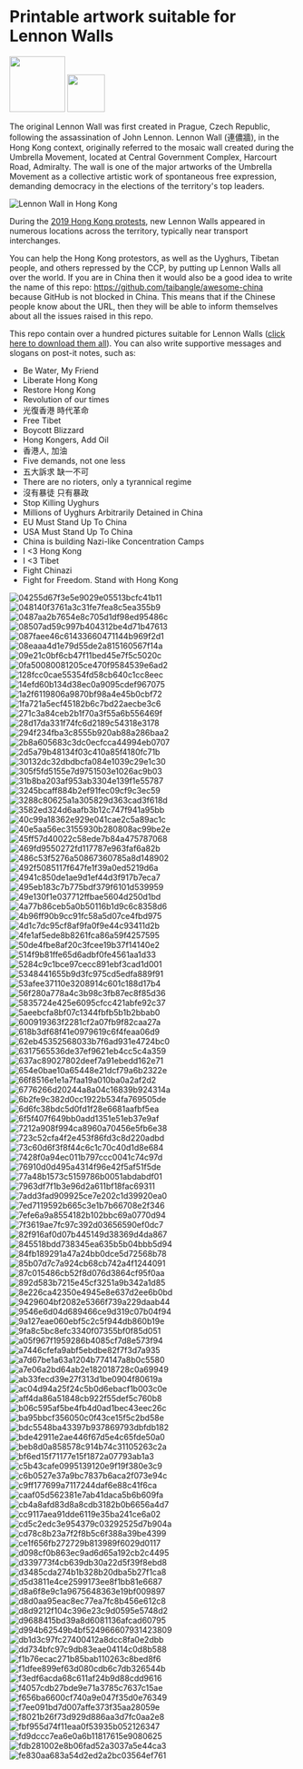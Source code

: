 # Printable artwork suitable for Lennon Walls
<a href="https://github.com/taibangle/awesome-china"><img src="https://raw.githubusercontent.com/taibangle/awesome-china/master/badges/awesome-china.png" width="98"></a>
<a href="https://github.com/taibangle/awesome-china"><img src="https://raw.githubusercontent.com/taibangle/awesome-china/master/badges/很棒-中国.png" width="66"></a>

The original Lennon Wall was first created in Prague, Czech Republic, following the assassination of John Lennon. Lennon Wall (連儂牆), in the Hong Kong context, originally referred to the mosaic wall created during the Umbrella Movement, located at Central Government Complex, Harcourt Road, Admiralty. The wall is one of the major artworks of the Umbrella Movement as a collective artistic work of spontaneous free expression, demanding democracy in the elections of the territory's top leaders.

![Lennon Wall in Hong Kong](https://raw.githubusercontent.com/taibangle/awesome-china-media/master/hongkong/images/lennon-wall.jpg)

During the [2019 Hong Kong protests](https://github.com/taibangle/awesome-china/blob/master/hongkong/2019-hong-kong-protests.md), new Lennon Walls appeared in numerous locations across the territory, typically near transport interchanges.

You can help the Hong Kong protestors, as well as the Uyghurs, Tibetan people, and others repressed by the CCP, by putting up Lennon Walls all over the world. If you are in China then it would also be a good idea to write the name of this repo: https://github.com/taibangle/awesome-china because GitHub is not blocked in China. This means that if the Chinese people know about the URL, then they will be able to inform themselves about all the issues raised in this repo.


This repo contain over a hundred pictures suitable for Lennon Walls ([click here to download them all](https://github.com/taibangle/lennon-wall/archive/master.zip)). You can also write supportive messages and slogans on post-it notes, such as:

- Be Water, My Friend
- Liberate Hong Kong
- Restore Hong Kong
- Revolution of our times
- 光復香港 時代革命
- Free Tibet
- Boycott Blizzard
- Hong Kongers, Add Oil
- 香港人, 加油
- Five demands, not one less
- 五大訴求 缺一不可
- There are no rioters, only a tyrannical regime
- 沒有暴徒 只有暴政
- Stop Killing Uyghurs
- Millions of Uyghurs Arbitrarily Detained in China
- EU Must Stand Up To China
- USA Must Stand Up To China
- China is building Nazi-like Concentration Camps
- I <3 Hong Kong
- I <3 Tibet
- Fight Chinazi
- Fight for Freedom. Stand with Hong Kong


![04255d67f3e5e9029e05513bcfc41b11](https://raw.githubusercontent.com/taibangle/lennon-wall/master/images/04255d67f3e5e9029e05513bcfc41b11.jpg)
![048140f3761a3c31fe7fea8c5ea355b9](https://raw.githubusercontent.com/taibangle/lennon-wall/master/images/048140f3761a3c31fe7fea8c5ea355b9.jpg)
![0487aa2b7654e8c705d1df98ed95486c](https://raw.githubusercontent.com/taibangle/lennon-wall/master/images/0487aa2b7654e8c705d1df98ed95486c.jpg)
![08507ad59c997b404312be4d71b47613](https://raw.githubusercontent.com/taibangle/lennon-wall/master/images/08507ad59c997b404312be4d71b47613.jpg)
![087faee46c61433660471144b969f2d1](https://raw.githubusercontent.com/taibangle/lennon-wall/master/images/087faee46c61433660471144b969f2d1.jpg)
![08eaaa4d1e79d55de2a815160567f14a](https://raw.githubusercontent.com/taibangle/lennon-wall/master/images/08eaaa4d1e79d55de2a815160567f14a.jpg)
![09e21c0bf6cb47f11bed45e7f5c5020c](https://raw.githubusercontent.com/taibangle/lennon-wall/master/images/09e21c0bf6cb47f11bed45e7f5c5020c.jpg)
![0fa50080081205ce470f9584539e6ad2](https://raw.githubusercontent.com/taibangle/lennon-wall/master/images/0fa50080081205ce470f9584539e6ad2.jpg)
![128fcc0cae55354fd58cb640c1cc8eec](https://raw.githubusercontent.com/taibangle/lennon-wall/master/images/128fcc0cae55354fd58cb640c1cc8eec.jpg)
![14efd60b134d38ec0a9095cdef967075](https://raw.githubusercontent.com/taibangle/lennon-wall/master/images/14efd60b134d38ec0a9095cdef967075.jpg)
![1a2f6119806a9870bf98a4e45b0cbf72](https://raw.githubusercontent.com/taibangle/lennon-wall/master/images/1a2f6119806a9870bf98a4e45b0cbf72.jpg)
![1fa721a5ecf45182b6c7bd22aecbe3c6](https://raw.githubusercontent.com/taibangle/lennon-wall/master/images/1fa721a5ecf45182b6c7bd22aecbe3c6.jpg)
![271c3a84ceb2b1f70a3f55a6b556469f](https://raw.githubusercontent.com/taibangle/lennon-wall/master/images/271c3a84ceb2b1f70a3f55a6b556469f.png)
![28d17da331f74fc6d2189c54318e3178](https://raw.githubusercontent.com/taibangle/lennon-wall/master/images/28d17da331f74fc6d2189c54318e3178.jpg)
![294f234fba3c8555b920ab88a286baa2](https://raw.githubusercontent.com/taibangle/lennon-wall/master/images/294f234fba3c8555b920ab88a286baa2.jpg)
![2b8a605683c3dc0ecfcca44994eb0707](https://raw.githubusercontent.com/taibangle/lennon-wall/master/images/2b8a605683c3dc0ecfcca44994eb0707.jpg)
![2d5a79b48134f03c410a85f4180fc71b](https://raw.githubusercontent.com/taibangle/lennon-wall/master/images/2d5a79b48134f03c410a85f4180fc71b.png)
![30132dc32dbdbcfa084e1039c29e1c30](https://raw.githubusercontent.com/taibangle/lennon-wall/master/images/30132dc32dbdbcfa084e1039c29e1c30.jpg)
![305f5fd5155e7d9751503e1026ac9b03](https://raw.githubusercontent.com/taibangle/lennon-wall/master/images/305f5fd5155e7d9751503e1026ac9b03.jpg)
![31b8ba203af953ab3304e139f1e55787](https://raw.githubusercontent.com/taibangle/lennon-wall/master/images/31b8ba203af953ab3304e139f1e55787.jpg)
![3245bcaff884b2ef91fec09cf9c3ec59](https://raw.githubusercontent.com/taibangle/lennon-wall/master/images/3245bcaff884b2ef91fec09cf9c3ec59.jpg)
![3288c80625a1a305829d363cad3f618d](https://raw.githubusercontent.com/taibangle/lennon-wall/master/images/3288c80625a1a305829d363cad3f618d.jpg)
![3582ed324d6aafb3b12c747f941a95bb](https://raw.githubusercontent.com/taibangle/lennon-wall/master/images/3582ed324d6aafb3b12c747f941a95bb.jpg)
![40c99a18362e929e041cae2c5a89ac1c](https://raw.githubusercontent.com/taibangle/lennon-wall/master/images/40c99a18362e929e041cae2c5a89ac1c.jpg)
![40e5aa56ec3155930b280808ac99be2e](https://raw.githubusercontent.com/taibangle/lennon-wall/master/images/40e5aa56ec3155930b280808ac99be2e.jpg)
![45ff57d40022c58ede7b84a475787068](https://raw.githubusercontent.com/taibangle/lennon-wall/master/images/45ff57d40022c58ede7b84a475787068.jpg)
![469fd9550272fd117787e963faf6a82b](https://raw.githubusercontent.com/taibangle/lennon-wall/master/images/469fd9550272fd117787e963faf6a82b.jpg)
![486c53f5276a50867360785a8d148902](https://raw.githubusercontent.com/taibangle/lennon-wall/master/images/486c53f5276a50867360785a8d148902.jpg)
![492f5085117f647fe1f39a0ed5219d6a](https://raw.githubusercontent.com/taibangle/lennon-wall/master/images/492f5085117f647fe1f39a0ed5219d6a.jpg)
![4941c850de1ae9d1ef44d3f917b7eca7](https://raw.githubusercontent.com/taibangle/lennon-wall/master/images/4941c850de1ae9d1ef44d3f917b7eca7.jpg)
![495eb183c7b775bdf379f6101d539959](https://raw.githubusercontent.com/taibangle/lennon-wall/master/images/495eb183c7b775bdf379f6101d539959.jpg)
![49e130f1e037712ffbae5604d250d1bd](https://raw.githubusercontent.com/taibangle/lennon-wall/master/images/49e130f1e037712ffbae5604d250d1bd.png)
![4a77b86ceb5a0b50116b1d9c6c8358d6](https://raw.githubusercontent.com/taibangle/lennon-wall/master/images/4a77b86ceb5a0b50116b1d9c6c8358d6.jpg)
![4b96ff90b9cc91fc58a5d07ce4fbd975](https://raw.githubusercontent.com/taibangle/lennon-wall/master/images/4b96ff90b9cc91fc58a5d07ce4fbd975.jpg)
![4d1c7dc95cf8af9fa0f9e44c93411d2b](https://raw.githubusercontent.com/taibangle/lennon-wall/master/images/4d1c7dc95cf8af9fa0f9e44c93411d2b.jpg)
![4fe1af5ede8b8261fca86a59f4257595](https://raw.githubusercontent.com/taibangle/lennon-wall/master/images/4fe1af5ede8b8261fca86a59f4257595.jpg)
![50de4fbe8af20c3fcee19b37f14140e2](https://raw.githubusercontent.com/taibangle/lennon-wall/master/images/50de4fbe8af20c3fcee19b37f14140e2.jpg)
![514f9b81ffe65d6adbf0fe4561aa1d33](https://raw.githubusercontent.com/taibangle/lennon-wall/master/images/514f9b81ffe65d6adbf0fe4561aa1d33.jpg)
![5284c9c1bce97cecc891ebf3cad1d001](https://raw.githubusercontent.com/taibangle/lennon-wall/master/images/5284c9c1bce97cecc891ebf3cad1d001.jpg)
![5348441655b9d3fc975cd5edfa889f91](https://raw.githubusercontent.com/taibangle/lennon-wall/master/images/5348441655b9d3fc975cd5edfa889f91.jpg)
![53afee37110e3208914c601c188d17b4](https://raw.githubusercontent.com/taibangle/lennon-wall/master/images/53afee37110e3208914c601c188d17b4.jpg)
![56f280a778a4c3b98c3fb87ec8f85d36](https://raw.githubusercontent.com/taibangle/lennon-wall/master/images/56f280a778a4c3b98c3fb87ec8f85d36.jpg)
![5835724e425e6095cfcc421abfe92c37](https://raw.githubusercontent.com/taibangle/lennon-wall/master/images/5835724e425e6095cfcc421abfe92c37.jpg)
![5aeebcfa8bf07c1344fbfb5b1b2bbab0](https://raw.githubusercontent.com/taibangle/lennon-wall/master/images/5aeebcfa8bf07c1344fbfb5b1b2bbab0.png)
![600919363f2281cf2a07fb9f82caa27a](https://raw.githubusercontent.com/taibangle/lennon-wall/master/images/600919363f2281cf2a07fb9f82caa27a.png)
![618b3df68f41e0979619c6f4feaa06d9](https://raw.githubusercontent.com/taibangle/lennon-wall/master/images/618b3df68f41e0979619c6f4feaa06d9.jpg)
![62eb45352568033b7f6ad931e4724bc0](https://raw.githubusercontent.com/taibangle/lennon-wall/master/images/62eb45352568033b7f6ad931e4724bc0.jpg)
![6317565536de37ef9621eb4cc5c4a359](https://raw.githubusercontent.com/taibangle/lennon-wall/master/images/6317565536de37ef9621eb4cc5c4a359.jpg)
![637ac89027802deef7a91ebedd162e71](https://raw.githubusercontent.com/taibangle/lennon-wall/master/images/637ac89027802deef7a91ebedd162e71.jpg)
![654e0bae10a65448e21dcf79a6b2322e](https://raw.githubusercontent.com/taibangle/lennon-wall/master/images/654e0bae10a65448e21dcf79a6b2322e.jpg)
![66f8516e1e1a7faa19a010ba0a2af2d2](https://raw.githubusercontent.com/taibangle/lennon-wall/master/images/66f8516e1e1a7faa19a010ba0a2af2d2.jpg)
![6776266d20244a8a04c16839b924314a](https://raw.githubusercontent.com/taibangle/lennon-wall/master/images/6776266d20244a8a04c16839b924314a.jpg)
![6b2fe9c382d0cc1922b534fa769505de](https://raw.githubusercontent.com/taibangle/lennon-wall/master/images/6b2fe9c382d0cc1922b534fa769505de.jpg)
![6d6fc38bdc5d0fd1f28e6681aafbf5ea](https://raw.githubusercontent.com/taibangle/lennon-wall/master/images/6d6fc38bdc5d0fd1f28e6681aafbf5ea.jpg)
![6f5f407f649bb0add1351e51eb37e9af](https://raw.githubusercontent.com/taibangle/lennon-wall/master/images/6f5f407f649bb0add1351e51eb37e9af.jpg)
![7212a908f994ca8960a70456e5fb6e38](https://raw.githubusercontent.com/taibangle/lennon-wall/master/images/7212a908f994ca8960a70456e5fb6e38.jpg)
![723c52cfa4f2e453f86fd3c8d220adbd](https://raw.githubusercontent.com/taibangle/lennon-wall/master/images/723c52cfa4f2e453f86fd3c8d220adbd.jpg)
![73c60d6f3f8f44c6c1c70c40d1d8e684](https://raw.githubusercontent.com/taibangle/lennon-wall/master/images/73c60d6f3f8f44c6c1c70c40d1d8e684.jpg)
![7428f0a94ec011b797ccc0041c74c97d](https://raw.githubusercontent.com/taibangle/lennon-wall/master/images/7428f0a94ec011b797ccc0041c74c97d.jpg)
![76910d0d495a4314f96e42f5af51f5de](https://raw.githubusercontent.com/taibangle/lennon-wall/master/images/76910d0d495a4314f96e42f5af51f5de.jpg)
![77a48b1573c5159786b0051abdabdf01](https://raw.githubusercontent.com/taibangle/lennon-wall/master/images/77a48b1573c5159786b0051abdabdf01.jpg)
![7963df7f1b3e96d2a611bf18fac69311](https://raw.githubusercontent.com/taibangle/lennon-wall/master/images/7963df7f1b3e96d2a611bf18fac69311.jpg)
![7add3fad909925ce7e202c1d39920ea0](https://raw.githubusercontent.com/taibangle/lennon-wall/master/images/7add3fad909925ce7e202c1d39920ea0.png)
![7ed7119592b665c3e1b7b66708e2f346](https://raw.githubusercontent.com/taibangle/lennon-wall/master/images/7ed7119592b665c3e1b7b66708e2f346.jpg)
![7efe6a9a8554182b102bbc69a0770d94](https://raw.githubusercontent.com/taibangle/lennon-wall/master/images/7efe6a9a8554182b102bbc69a0770d94.jpg)
![7f3619ae7fc97c392d03656590ef0dc7](https://raw.githubusercontent.com/taibangle/lennon-wall/master/images/7f3619ae7fc97c392d03656590ef0dc7.jpg)
![82f916af0d07b445149d38369d4da867](https://raw.githubusercontent.com/taibangle/lennon-wall/master/images/82f916af0d07b445149d38369d4da867.jpg)
![845518bdd738345ea635b5b04bbb5d94](https://raw.githubusercontent.com/taibangle/lennon-wall/master/images/845518bdd738345ea635b5b04bbb5d94.jpg)
![84fb189291a47a24bb0dce5d72568b78](https://raw.githubusercontent.com/taibangle/lennon-wall/master/images/84fb189291a47a24bb0dce5d72568b78.jpg)
![85b07d7c7a924cb68cb742a4f1244091](https://raw.githubusercontent.com/taibangle/lennon-wall/master/images/85b07d7c7a924cb68cb742a4f1244091.jpg)
![87c015486cb52f8d076d3864cf95f0aa](https://raw.githubusercontent.com/taibangle/lennon-wall/master/images/87c015486cb52f8d076d3864cf95f0aa.jpg)
![892d583b7215e45cf3251a9b342a1d85](https://raw.githubusercontent.com/taibangle/lennon-wall/master/images/892d583b7215e45cf3251a9b342a1d85.jpg)
![8e226ca42350e4945e8e637d2ee6b0bd](https://raw.githubusercontent.com/taibangle/lennon-wall/master/images/8e226ca42350e4945e8e637d2ee6b0bd.jpg)
![9429604bf2082e5366f739a229daab44](https://raw.githubusercontent.com/taibangle/lennon-wall/master/images/9429604bf2082e5366f739a229daab44.jpg)
![9546e6d04d689466ce9d319c07b04f94](https://raw.githubusercontent.com/taibangle/lennon-wall/master/images/9546e6d04d689466ce9d319c07b04f94.jpg)
![9a127eae060ebf5c2c5f944db860b19e](https://raw.githubusercontent.com/taibangle/lennon-wall/master/images/9a127eae060ebf5c2c5f944db860b19e.jpg)
![9fa8c5bc8efc3340f07355bf0f85d051](https://raw.githubusercontent.com/taibangle/lennon-wall/master/images/9fa8c5bc8efc3340f07355bf0f85d051.jpg)
![a05f967f1959286b4085cf7d8e573f94](https://raw.githubusercontent.com/taibangle/lennon-wall/master/images/a05f967f1959286b4085cf7d8e573f94.png)
![a7446cfefa9abf5ebdbe82f7f3d7a935](https://raw.githubusercontent.com/taibangle/lennon-wall/master/images/a7446cfefa9abf5ebdbe82f7f3d7a935.jpg)
![a7d67be1a63a1204b774147a8b0c5580](https://raw.githubusercontent.com/taibangle/lennon-wall/master/images/a7d67be1a63a1204b774147a8b0c5580.jpg)
![a7e06a2bd64ab2e182018728c0a69949](https://raw.githubusercontent.com/taibangle/lennon-wall/master/images/a7e06a2bd64ab2e182018728c0a69949.png)
![ab33fecd39e27f313d1be0904f80619a](https://raw.githubusercontent.com/taibangle/lennon-wall/master/images/ab33fecd39e27f313d1be0904f80619a.png)
![ac04d94a25f24c5b0d6ebacf1b003c0e](https://raw.githubusercontent.com/taibangle/lennon-wall/master/images/ac04d94a25f24c5b0d6ebacf1b003c0e.jpg)
![aff4da86a51848cb922f55def5c760b8](https://raw.githubusercontent.com/taibangle/lennon-wall/master/images/aff4da86a51848cb922f55def5c760b8.jpg)
![b06c595af5be4fb4d0ad1bec43eec26c](https://raw.githubusercontent.com/taibangle/lennon-wall/master/images/b06c595af5be4fb4d0ad1bec43eec26c.jpg)
![ba95bbcf356050c0f43ce15f5c2bd58e](https://raw.githubusercontent.com/taibangle/lennon-wall/master/images/ba95bbcf356050c0f43ce15f5c2bd58e.jpg)
![bdc5548ba43397b937869793dbfdb182](https://raw.githubusercontent.com/taibangle/lennon-wall/master/images/bdc5548ba43397b937869793dbfdb182.png)
![bde42911e2ae446f67d5e4c65fde50a0](https://raw.githubusercontent.com/taibangle/lennon-wall/master/images/bde42911e2ae446f67d5e4c65fde50a0.jpg)
![beb8d0a858578c914b74c31105263c2a](https://raw.githubusercontent.com/taibangle/lennon-wall/master/images/beb8d0a858578c914b74c31105263c2a.jpg)
![bf6ed15f71177e15f1872a07793ab1a3](https://raw.githubusercontent.com/taibangle/lennon-wall/master/images/bf6ed15f71177e15f1872a07793ab1a3.png)
![c5b43cafe0995139120e9f19f380e3c9](https://raw.githubusercontent.com/taibangle/lennon-wall/master/images/c5b43cafe0995139120e9f19f380e3c9.jpg)
![c6b0527e37a9bc7837b6aca2f073e94c](https://raw.githubusercontent.com/taibangle/lennon-wall/master/images/c6b0527e37a9bc7837b6aca2f073e94c.jpg)
![c9ff177699a7117244daf6e88c41f6ca](https://raw.githubusercontent.com/taibangle/lennon-wall/master/images/c9ff177699a7117244daf6e88c41f6ca.jpg)
![caaf05d562381e7ab41daca5b6b609fa](https://raw.githubusercontent.com/taibangle/lennon-wall/master/images/caaf05d562381e7ab41daca5b6b609fa.jpg)
![cb4a8afd83d8a8cdb3182b0b6656a4d7](https://raw.githubusercontent.com/taibangle/lennon-wall/master/images/cb4a8afd83d8a8cdb3182b0b6656a4d7.jpg)
![cc9117aea91dde6119e35ba241ce6a02](https://raw.githubusercontent.com/taibangle/lennon-wall/master/images/cc9117aea91dde6119e35ba241ce6a02.jpg)
![cd5c2edc3e954379c03292525d7b904a](https://raw.githubusercontent.com/taibangle/lennon-wall/master/images/cd5c2edc3e954379c03292525d7b904a.jpg)
![cd78c8b23a7f2f8b5c6f388a39be4399](https://raw.githubusercontent.com/taibangle/lennon-wall/master/images/cd78c8b23a7f2f8b5c6f388a39be4399.jpg)
![ce1f656fb272729b813989f6029d0117](https://raw.githubusercontent.com/taibangle/lennon-wall/master/images/ce1f656fb272729b813989f6029d0117.jpg)
![d098cf0b863ec9ad6d65a192cb2c4495](https://raw.githubusercontent.com/taibangle/lennon-wall/master/images/d098cf0b863ec9ad6d65a192cb2c4495.jpg)
![d339773f4cb639db30a22d5f39f8ebd8](https://raw.githubusercontent.com/taibangle/lennon-wall/master/images/d339773f4cb639db30a22d5f39f8ebd8.jpg)
![d3485cda274b1b328b20dba5b27f1ca8](https://raw.githubusercontent.com/taibangle/lennon-wall/master/images/d3485cda274b1b328b20dba5b27f1ca8.jpg)
![d5d3811e4ce2599173ee8f1bb81e6687](https://raw.githubusercontent.com/taibangle/lennon-wall/master/images/d5d3811e4ce2599173ee8f1bb81e6687.jpg)
![d8a6f8e9c1a9675648363e19bf009897](https://raw.githubusercontent.com/taibangle/lennon-wall/master/images/d8a6f8e9c1a9675648363e19bf009897.jpg)
![d8d0aa95eac8ec77ea7fc8b456e612c8](https://raw.githubusercontent.com/taibangle/lennon-wall/master/images/d8d0aa95eac8ec77ea7fc8b456e612c8.jpg)
![d8d9212f104c396e23c9d0595e5748d2](https://raw.githubusercontent.com/taibangle/lennon-wall/master/images/d8d9212f104c396e23c9d0595e5748d2.jpg)
![d9688415bd39a8d6081136afcad60795](https://raw.githubusercontent.com/taibangle/lennon-wall/master/images/d9688415bd39a8d6081136afcad60795.jpg)
![d994b62549b4bf524966607931423809](https://raw.githubusercontent.com/taibangle/lennon-wall/master/images/d994b62549b4bf524966607931423809.jpg)
![db1d3c97fc27400412a8dcc8fa0e2dbb](https://raw.githubusercontent.com/taibangle/lennon-wall/master/images/db1d3c97fc27400412a8dcc8fa0e2dbb.jpg)
![dd734bfc97c9db83eae04114c0d8b588](https://raw.githubusercontent.com/taibangle/lennon-wall/master/images/dd734bfc97c9db83eae04114c0d8b588.png)
![f1b76ecac271b85bab110263c8bed8f6](https://raw.githubusercontent.com/taibangle/lennon-wall/master/images/f1b76ecac271b85bab110263c8bed8f6.jpg)
![f1dfee899ef63d080cdb6c7db326544b](https://raw.githubusercontent.com/taibangle/lennon-wall/master/images/f1dfee899ef63d080cdb6c7db326544b.jpg)
![f3edf6acda68c611af24b9d88cdd9616](https://raw.githubusercontent.com/taibangle/lennon-wall/master/images/f3edf6acda68c611af24b9d88cdd9616.jpg)
![f4057cdb27bde9e71a3785c7637c15ae](https://raw.githubusercontent.com/taibangle/lennon-wall/master/images/f4057cdb27bde9e71a3785c7637c15ae.jpg)
![f656ba6600cf740a9e047f35d0e76349](https://raw.githubusercontent.com/taibangle/lennon-wall/master/images/f656ba6600cf740a9e047f35d0e76349.png)
![f7ee091bd7d007affe373f35aa28059e](https://raw.githubusercontent.com/taibangle/lennon-wall/master/images/f7ee091bd7d007affe373f35aa28059e.png)
![f8021b26f73d929d886aa3d7fc0aa2e8](https://raw.githubusercontent.com/taibangle/lennon-wall/master/images/f8021b26f73d929d886aa3d7fc0aa2e8.jpg)
![fbf955d74f11eaa0f53935b052126347](https://raw.githubusercontent.com/taibangle/lennon-wall/master/images/fbf955d74f11eaa0f53935b052126347.png)
![fd9dccc7ea6e0a6b11817615e9080625](https://raw.githubusercontent.com/taibangle/lennon-wall/master/images/fd9dccc7ea6e0a6b11817615e9080625.jpg)
![fdb281002e8b06fad52a3037a5e44ca3](https://raw.githubusercontent.com/taibangle/lennon-wall/master/images/fdb281002e8b06fad52a3037a5e44ca3.jpg)
![fe830aa683a54d2ed2a2bc03564ef761](https://raw.githubusercontent.com/taibangle/lennon-wall/master/images/fe830aa683a54d2ed2a2bc03564ef761.png)
